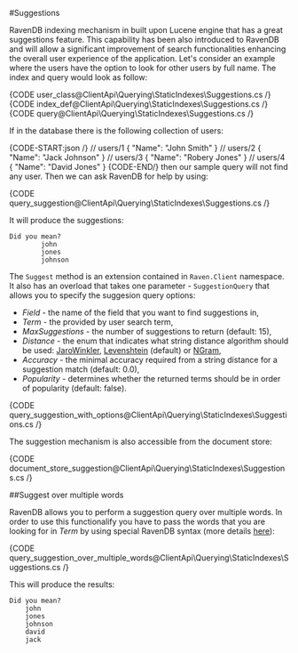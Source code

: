 ﻿#Suggestions

RavenDB indexing mechanism in built upon Lucene engine that has a great suggestions feature. This capability has been also introduced to RavenDB and will allow a significant improvement of search functionalities enhancing the overall user experience of the application.
Let's consider an example where the users have the option to look for other users by full name. The index and query would look as follow:

{CODE user_class@ClientApi\Querying\StaticIndexes\Suggestions.cs /}
{CODE index_def@ClientApi\Querying\StaticIndexes\Suggestions.cs /}
{CODE query@ClientApi\Querying\StaticIndexes\Suggestions.cs /}

If in the database there is the following collection of users:

{CODE-START:json /}
// users/1
{
	"Name": "John Smith"
}
// users/2
{
	"Name": "Jack Johnson"
}
// users/3
{
	"Name": "Robery Jones"
}
// users/4
{
	"Name": "David Jones"
}
{CODE-END/}
then our sample query will not find any user. Then we can ask RavenDB for help by using:

{CODE query_suggestion@ClientApi\Querying\StaticIndexes\Suggestions.cs /}

It will produce the suggestions:

	Did you mean?
			john
			jones
			johnson

The `Suggest` method is an extension contained in `Raven.Client` namespace. It also has an overload that takes one parameter - `SuggestionQuery` that allows
you to specify the suggesion query options:

* *Field* - the name of the field that you want to find suggestions in,
* *Term* - the provided by user search term,
* *MaxSuggestions* - the number of suggestions to return (default: 15),
* *Distance* - the enum that indicates what string distance algorithm should be used: [JaroWinkler](http://en.wikipedia.org/wiki/Jaro%E2%80%93Winkler_distance), [Levenshtein](http://en.wikipedia.org/wiki/Levenshtein_distance) (default) or [NGram](http://webdocs.cs.ualberta.ca/~kondrak/papers/spire05.pdf),
* *Accuracy* - the minimal accuracy required from a string distance for a suggestion match (default: 0.0),
* *Popularity* - determines whether the returned terms should be in order of popularity (default: false).

{CODE query_suggestion_with_options@ClientApi\Querying\StaticIndexes\Suggestions.cs /}

The suggestion mechanism is also accessible from the document store:

{CODE document_store_suggestion@ClientApi\Querying\StaticIndexes\Suggestions.cs /}

##Suggest over multiple words

RavenDB allows you to perform a suggestion query over multiple words. In order to use this functionalify you have to pass the words that you are looking for
in *Term* by using special RavenDB syntax (more details [here](../../advanced/full-query-syntax#suggestions-over-multiple-words)):

{CODE query_suggestion_over_multiple_words@ClientApi\Querying\StaticIndexes\Suggestions.cs /}

This will produce the results:

	Did you mean?
        john
        jones
        johnson
        david
        jack


